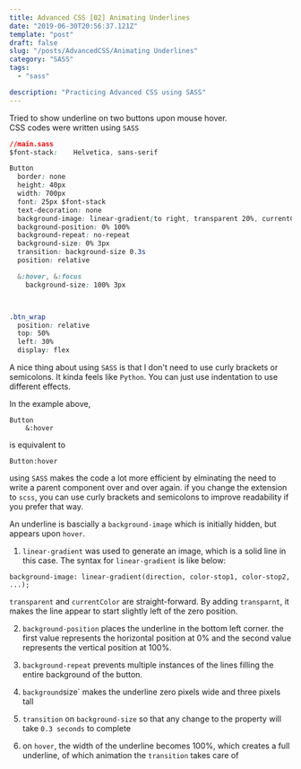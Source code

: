 ```yaml
---
title: Advanced CSS [02] Animating Underlines
date: "2019-06-30T20:56:37.121Z"
template: "post"
draft: false
slug: "/posts/AdvancedCSS/Animating Underlines"
category: "SASS"
tags:
  - "sass"

description: "Practicing Advanced CSS using SASS"
---
```


Tried to show underline on two buttons upon mouse hover. <br>
CSS codes were written using `SASS`<br>

```css
//main.sass
$font-stack:    Helvetica, sans-serif

Button
  border: none
  height: 40px
  width: 700px
  font: 25px $font-stack
  text-decoration: none
  background-image: linear-gradient(to right, transparent 20%, currentColor 21%)
  background-position: 0% 100%
  background-repeat: no-repeat
  background-size: 0% 3px
  transition: background-size 0.3s
  position: relative

  &:hover, &:focus
    background-size: 100% 3px



.btn_wrap
  position: relative
  top: 50%
  left: 30%
  display: flex
```

A nice thing about using `SASS` is that I don't need to use curly brackets or semicolons. It kinda feels like `Python`. You can just use indentation to use different effects.

In the example above,

```
Button
    &:hover
```

is equivalent to

```
Button:hover
```

using `SASS` makes the code a lot more efficient by elminating the need to write a parent component over and over again. if you change the extension to `scss`, you can use curly brackets and semicolons to improve readability if you prefer that way.

An underline is bascially a `background-image` which is initially hidden, but appears upon `hover`.

1. `linear-gradient` was used to generate an image, which is a solid line in this case. The syntax for `linear-gradient` is like below:

```
background-image: linear-gradient(direction, color-stop1, color-stop2, ...);
```

`transparent` and `currentColor` are straight-forward. By adding `transparnt`, it makes the line appear to start slightly left of the zero position.

2. `background-position` places the underline in the bottom left corner. the first value represents the horizontal position at 0% and the second value represents the vertical position at 100%.

3. `background-repeat` prevents multiple instances of the lines filling the entire background of the button.

4. `background`size` makes the underline zero pixels wide and three pixels tall

5. `transition` on `background-size` so that any change to the property will take `0.3 seconds` to complete

6. on `hover`, the width of the underline becomes 100%, which creates a full underline, of which animation the `transition` takes care of
